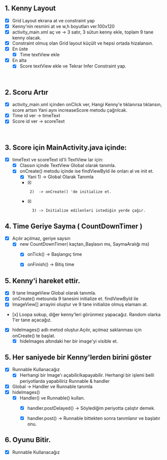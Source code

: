 
## 1. Kenny  Layout
- [x] Grid Layout ekrana at ve constraint yap
- [x] Kenny'nin resmini at ve w,h boyutları ver.100x120
- [x] activity_main.xml aç ve -> 3 satır, 3 sütun kenny ekle, toplam 9 tane kenny olacak.
- [x] Constraint olmuş olan Grid layout küçült ve hepsi ortada hizalansın.
- [x] En üste
    - [x] Time textView ekle

- [x] En alta
    -  [x]  Score textView ekle ve Tekrar Infer Constraint yap.

</br>

##  2. Scoru Artır
- [x] activity_main.xml içinden onClick ver, Hangi Kenny'e tıklanırsa tıklansın, score artsın
  Yani aynı increaseScore metodu çağrılcak.
- [x] Time id ver -> timeText
- [x] Score id ver -> scoreText

</br>

## 3. Score için MainActivity.java içinde:
- [x] timeText ve scoreText id'li TextView lar için:
    -  [x] Classın içinde TextView Global olarak tanımla.
    - [x]  onCreate() metodu içinde ise findViewById ile onları al ve init et.
        -   [x] Yani  1) -> Global Olarak Tanımla
        -   [x]      2)  -> onCreate() 'de initialize et.
        -   [x]       3) -> Initialize edilenleri istediğin yerde çağır.
    

## 4. Time Geriye Sayma ( CountDownTimer )
- [x] Açılır açılmaz, geriye saysın
    -  [x] new CountDownTimer( kaçtan_Başlasın ms, SaymaAralığı ms)
        -   [x]  onTick()  -> Başlangıç time
        -   [x]  onFinish()  -> Bitiş time


## 5. Kenny'i hareket ettir.
- [x] 9 tane ImageView Global olarak tanımla.
- [x] onCreate() metounda 9 tanesini initialize et. findViewById ile
- [x]  ImageView[] arrayini oluştur ve 9 tane initialize olmuş elamanı at.
  -    [x]  Loopa sokup, diğer kenny'leri görünmez yapacağız. Random olarka 1'er tane açacağız.

- [x]  hideImages() adlı metod oluştur.Açılır, açılmaz saklanması için onCreate() te başlat.
   -   [x] hideImages altındaki her bir image'yi visible et.

## 5. Her saniyede bir Kenny'lerden birini göster
- [x] Runnable Kullanacağız 
   -  [x] Herhangi bir Image'ı açabilir/kapayabilir. Herhangi bir işlemi belli periyotlarda yapabiliriz Runnable & handler
- [x] Global -> Handler ve Runnable tanımla
- [x] hideImages() 
   -  [x] Handler() ve Runnable() kullan.
       -  [x] handler.postDelayed() -> Söylediğim periyotta çalıştır demek.
       -  [x] handler.post() -> Runnable bittekten sonra tanımlanır ve başlatır onu.


## 6. Oyunu Bitir.
- [x] Runnable Kullanacağız 